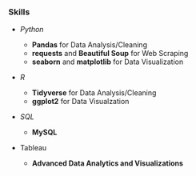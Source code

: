 ### Skills
- *Python*
  - **Pandas** for Data Analysis/Cleaning
  - **requests** and **Beautiful Soup** for Web Scraping
  - **seaborn** and **matplotlib** for Data Visualization

- *R*
  - **Tidyverse** for Data Analysis/Cleaning
  - **ggplot2** for Data Visualzation

- *SQL*
  - **MySQL**

- Tableau
  - **Advanced Data Analytics and Visualizations**